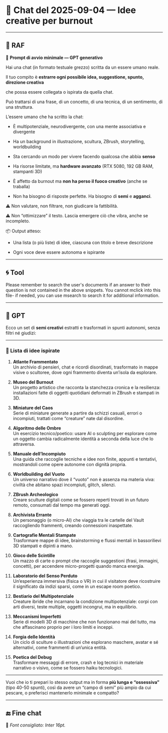 # 📅 Chat del 2025-09-04 — Idee creative per burnout

---

## 👤 **RAF**

🧠 **Prompt di avvio minimale — GPT generativo**

Hai una chat (in formato testuale grezzo) scritta da un essere umano reale.  
Il tuo compito è **estrarre ogni possibile idea, suggestione, spunto, direzione creativa**  
che possa essere collegata o ispirata da quella chat.  
Può trattarsi di una frase, di un concetto, di una tecnica, di un sentimento, di una struttura.

L’essere umano che ha scritto la chat:
- È multipotenziale, neurodivergente, con una mente associativa e divergente
- Ha un background in illustrazione, scultura, ZBrush, storytelling, worldbuilding
- Sta cercando un modo per vivere facendo qualcosa che abbia **senso**
- Ha risorse limitate, ma **hardware avanzato** (RTX 5080, 192 GB RAM, stampanti 3D)
- È affetto da burnout ma **non ha perso il fuoco creativo** (anche se traballa)
- Non ha bisogno di risposte perfette. Ha bisogno di **semi** e **agganci**.

⚠️ Non valutare, non filtrare, non giudicare la fattibilità.
⚠️ Non “ottimizzare” il testo. Lascia emergere ciò che vibra, anche se incompleto.

📦 Output atteso:
- Una lista (o più liste) di idee, ciascuna con titolo e breve descrizione
- Ogni voce deve essere autonoma e ispirante

---

## 🌀 **Tool**

Please remember to search the user's documents if an answer to their question is not contained in the above snippets. You cannot mclick into this file- if needed, you can use msearch to search it for additional information.

---

## 🤖 **GPT**

Ecco un set di **semi creativi** estratti e trasformati in spunti autonomi, senza filtri né giudizi:  

---

### 🌱 Lista di idee ispirate

1. **Atlante Frammentato**  
Un archivio di pensieri, chat e ricordi disordinati, trasformato in mappe visive o scultoree, dove ogni frammento diventa un’isola da esplorare.

2. **Museo del Burnout**  
Un progetto artistico che racconta la stanchezza cronica e la resilienza: installazioni fatte di oggetti quotidiani deformati in ZBrush e stampati in 3D.

3. **Miniature del Caos**  
Serie di miniature generate a partire da schizzi casuali, errori o incompiuti, trattati come “creature” nate dal disordine.

4. **Algoritmo delle Ombre**  
Un esercizio tecnico/poetico: usare AI o sculpting per esplorare come un oggetto cambia radicalmente identità a seconda della luce che lo attraversa.

5. **Manuale dell’Incompiuto**  
Una guida che raccoglie tecniche e idee non finite, appunti e tentativi, mostrandoli come opere autonome con dignità propria.

6. **Worldbuilding del Vuoto**  
Un universo narrativo dove il “vuoto” non è assenza ma materia viva: civiltà che abitano spazi incompiuti, glitch, silenzi.

7. **ZBrush Archeologico**  
Creare sculture digitali come se fossero reperti trovati in un futuro remoto, consumati dal tempo ma generati oggi.

8. **Archivista Errante**  
Un personaggio (o micro-AI) che viaggia tra le cartelle del Vault raccogliendo frammenti, creando connessioni inaspettate.

9. **Cartografie Mentali Stampate**  
Trasformare mappe di idee, brainstorming e flussi mentali in bassorilievi 3D stampati e dipinti a mano.

10. **Gioco delle Scintille**  
Un mazzo di carte o prompt che raccoglie suggestioni (frasi, immagini, concetti), per accendere micro-progetti quando manca energia.

11. **Laboratorio del Senso Perduto**  
Un’esperienza immersiva (fisica o VR) in cui il visitatore deve ricostruire il significato da indizi sparsi, come in un escape room poetico.

12. **Bestiario del Multipotenziale**  
Creature ibride che incarnano la condizione multipotenziale: corpi con arti diversi, teste multiple, oggetti incongrui, ma in equilibrio.

13. **Meccanismi Imperfetti**  
Serie di modelli 3D di macchine che non funzionano mai del tutto, ma che affascinano proprio per i loro limiti e inceppi.

14. **Forgia delle Identità**  
Un ciclo di sculture o illustrazioni che esplorano maschere, avatar e sé alternativi, come frammenti di un’unica entità.

15. **Poetica del Debug**  
Trasformare messaggi di errore, crash e log tecnici in materiale narrativo o visivo, come se fossero haiku tecnologici.

---

Vuoi che io ti prepari lo stesso output ma in forma **più lunga e “ossessiva”** (tipo 40-50 spunti), così da avere un “campo di semi” più ampio da cui pescare, o preferisci mantenerlo minimale e compatto?

---

## 🔚 Fine chat

📌 *Font consigliato: Inter 16pt.*
